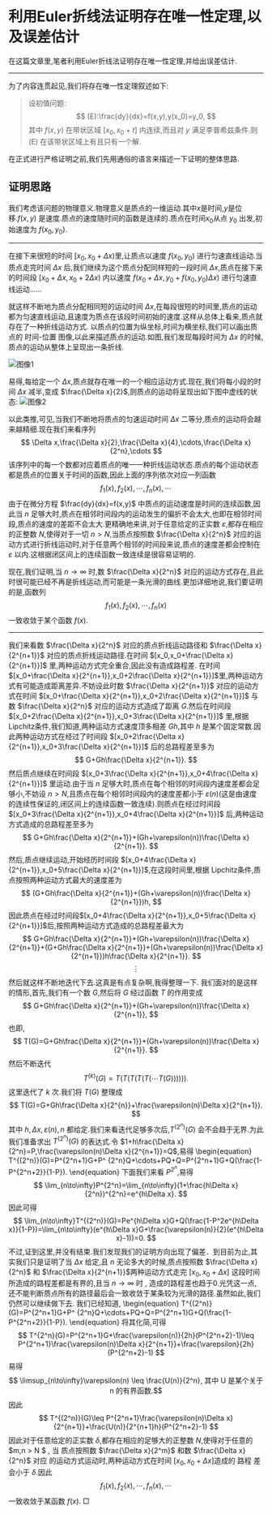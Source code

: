 [1]: https://lh4.googleusercontent.com/-KF1IQRoNOg0/UprrgeM8YPI/AAAAAAAAAIo/7S-a6ieRbxY/w702-h402-no/Picard%25E5%25AE%259A%25E7%2590%2586%25E4%25B8%25AD%25E5%25AD%2598%25E5%259C%25A8%25E6%2580%25A7%25E9%2583%25A8%25E5%2588%2586%25E7%259A%2584%25E8%25AF%2581%25E6%2598%258E1.png
[2]: https://lh6.googleusercontent.com/-bOuhCnF0GW8/UpsRTom7e3I/AAAAAAAAAJg/DV025Nvojyk/w701-h399-no/Picard%E5%AE%9A%E7%90%86%E4%B8%AD%E5%AD%98%E5%9C%A8%E6%80%A7%E9%83%A8%E5%88%86%E7%9A%84%E8%AF%81%E6%98%8E2.png 
 
[3]: https://lh6.googleusercontent.com/-TcHtgBHQBOM/UptwvfqELbI/AAAAAAAAAKU/nI8T_-qotXg/w1044-h441-no/Picard%25E5%25AE%259A%25E7%2590%2586%25E4%25B8%25AD%25E5%25AD%2598%25E5%259C%25A8%25E9%2583%25A8%25E5%2588%2586%25E7%259A%2584%25E8%25AF%2581%25E6%2598%258E3.png 
 
[4]: https://lh3.googleusercontent.com/-BowAAP3C-K4/UpuAihquNQI/AAAAAAAAALQ/OHt8StnlFTs/w1044-h465-no/Picard%25E5%25AE%259A%25E7%2590%2586%25E4%25B8%25AD%25E5%25AD%2598%25E5%259C%25A8%25E6%2580%25A7%25E9%2583%25A8%25E5%2588%2586%25E7%259A%2584%25E8%25AF%2581%25E6%2598%258E+%25281%2529.png 
 
[5]: https://lh4.googleusercontent.com/-c0A49hXSa3E/Upx0PmSsbCI/AAAAAAAAAL4/kIL5WXHmXxo/w701-h416-no/Picard%E5%AE%9A%E7%90%86%E4%B8%AD%E5%AD%98%E5%9C%A8%E6%80%A7%E9%83%A8%E5%88%86%E7%9A%84%E8%AF%81%E6%98%8E4.png
 
利用Euler折线法证明存在唯一性定理,以及误差估计
=====================
 
在这篇文章里,笔者利用Euler折线法证明存在唯一性定理,并给出误差估计.
 
----------
 
为了内容连贯起见,我们将存在唯一性定理叙述如下: 
 
> 设初值问题: $$ (E):\frac{dy}{dx}=f(x,y),y(x_0)=y_0, $$ 其中 $f(x,y)$ 在带状区域 $[x_0,x_0+t]$ 内连续,而且对 $y$ 满足李普希兹条件.则 (E) 在该带状区域上有且只有一个解.
 
 
在正式进行严格证明之前,我们先用通俗的语言来描述一下证明的整体思路.
 
证明思路 
---------
我们考虑该问题的物理意义.物理意义是质点的一维运动.其中$x$是时间,$y$是位移.$f(x,y)$ 是速度.质点的速度随时间的函数是连续的.质点在时间$x_0$从点 $y_0$ 出发,初始速度为 $f(x_0,y_0)$.
 
-------------- 
在接下来很短的时间 $[x_0,x_0+\Delta x)$里,让质点以速度 $f(x_0,y_0)$ 进行匀速直线运动.当质点走完时间 $\Delta x$ 后,我们继续为这个质点分配同样短的一段时间 $\Delta x$,质点在接下来的时间段 $[x_0+\Delta x,x_0+2\Delta x)$ 内以速度 $f(x_0+\Delta x,y_0+f(x_0,y_0)\Delta x)$ 进行匀速直线运动…… 
 
就这样不断地为质点分配相同短的运动时间 $\Delta x$,在每段很短的时间里,质点的运动都为匀速直线运动,且速度为质点在该段时间初始的速度.这样从总体上看来,质点就存在了一种折线运动方式. 以质点的位置为纵坐标,时间为横坐标,我们可以画出质点的 时间-位置 图像,以此来描述质点的运动.如图,我们发现每段时间为 $\Delta x$ 的时候,质点的运动从整体上呈现出一条折线. 
 
 
![图像1][1] 
 
 
易得,每给定一个 $\Delta x$,质点就存在唯一的一个相应运动方式.现在,我们将每小段的时间 $\Delta x$ 减半,变成 $\frac{\Delta x}{2}$,则质点的运动将呈现出如下图中虚线的状态: ![图像2][2] 

以此类推,可见,当我们不断地将质点的匀速运动时间 $\Delta x$ 二等分,质点的运动将会越来越精细.现在我们来看序列 $$ \Delta x,\frac{\Delta x}{2},\frac{\Delta x}{4},\cdots,\frac{\Delta x}{2^n},\cdots $$ 该序列中的每一个数都对应着质点的唯一一种折线运动状态.质点的每个运动状态都是质点的位置关于时间的函数,因此上面的序列依次对应一列函数 $$ f_1(x),f_2(x),\cdots,f_n(x),\cdots $$ 由于在微分方程 $\frac{dy}{dx}=f(x,y)$ 中质点的运动速度是时间的连续函数,因此当 $n$ 足够大时,质点在相邻时间段内的运动发生的偏折不会太大,也即在相邻时间段,质点的速度的差距不会太大.更精确地来讲,对于任意给定的正实数 $\varepsilon$,都存在相应的正整数 $N$,使得对于一切 $n>N$,当质点按照数 $\frac{\Delta x}{2^n}$ 对应的运动方式进行折线运动时,对于任意两个相邻的时间段来说,质点的速度差都会控制在 $\varepsilon$ 以内.这根据闭区间上的连续函数一致连续是很容易证明的. 
 
现在,我们证明,当 $n\to\infty$ 时,数 $\frac{\Delta x}{2^n}$ 对应的运动方式存在,且此时很可能已经不再是折线运动,而可能是一条光滑的曲线.更加详细地说,我们要证明的是,函数列 $$ f_1(x),f_2(x),\cdots,f_n(x) $$ 一致收敛于某个函数 $f(x)$.
 
------------------------ 
 
我们来看数 $\frac{\Delta x}{2^n}$ 对应的质点折线运动路径和 $\frac{\Delta x}{2^{n+1}}$ 对应的质点折线运动路径.在时间 $[x_0,x_0+\frac{\Delta x}{2^{n+1}}]$ 里,两种运动方式完全重合,因此没有造成路程差. 在时间 $[x_0+\frac{\Delta x}{2^{n+1}},x_0+2\frac{\Delta x}{2^{n+1}}]$里,两种运动方式有可能造成距离差异.不妨设此时数 $\frac{\Delta x}{2^{n+1}}$ 对应的运动方式在时间 $[x_0+\frac{\Delta x}{2^{n+1}},x_0+2\frac{\Delta x}{2^{n+1}}]$ 与数 $\frac{\Delta x}{2^n}$ 对应的运动方式造成了距离 $G$.然后在时间段 $[x_0+2\frac{\Delta x}{2^{n+1}},x_0+3\frac{\Delta x}{2^{n+1}}]$ 里,根据 Lipchitz条件,我们知道,两种运动方式速度顶多相差 $Gh$,其中 $h$ 是某个固定常数.因此两种运动方式在经过了时间段 $[x_0+2\frac{\Delta x}{2^{n+1}},x_0+3\frac{\Delta x}{2^{n+1}}]$ 后的总路程差至多为 $$ G+Gh\frac{\Delta x}{2^{n+1}}. $$ 然后质点继续在时间段 $[x_0+3\frac{\Delta x}{2^{n+1}},x_0+4\frac{\Delta x}{2^{n+1}}]$ 里运动.由于当 $n$ 足够大时,质点在每个相邻的时间段内速度差都会足够小,不妨设 $n>N$,且质点在每个相邻时间段内的速度差都小于 $\varepsilon(n)$(这是由速度的连续性保证的,闭区间上的连续函数一致连续).则质点在经过时间段 $[x_0+3\frac{\Delta x}{2^{n+1}},x_0+4\frac{\Delta x}{2^{n+1}}]$ 后,两种运动方式造成的总路程差至多为 $$ G+Gh\frac{\Delta x}{2^{n+1}}+(Gh+\varepsilon(n))\frac{\Delta x}{2^{n+1}}. $$ 然后,质点继续运动,开始经历时间段 $[x_0+4\frac{\Delta x}{2^{n+1}},x_0+5\frac{\Delta x}{2^{n+1}}]$,在这段时间里,根据 Lipchitz条件,质点按照两种运动方式最大的速度差为 $$ (G+Gh\frac{\Delta x}{2^{n+1}}+(Gh+\varepsilon(n))\frac{\Delta x}{2^{n+1}})h, $$ 因此质点在经过时间段$[x_0+4\frac{\Delta x}{2^{n+1}},x_0+5\frac{\Delta x}{2^{n+1}}]$后,按照两种运动方式造成的总路程差最大为 $$ G+Gh\frac{\Delta x}{2^{n+1}}+(Gh+\varepsilon(n))\frac{\Delta x}{2^{n+1}}+(G+Gh\frac{\Delta x}{2^{n+1}}+(Gh+\varepsilon(n))\frac{\Delta x}{2^{n+1}})h\frac{\Delta x}{2^{n+1}}. $$ $$ \vdots $$ 然后就这样不断地迭代下去.这真是有点复杂啊,我得整理一下. 我们面对的是这样的情形,首先,我们有一个数 $G$,然后将 $G$ 经过函数 $T$ 的作用变成 $$ G+Gh\frac{\Delta x}{2^{n+1}}+(Gh+\varepsilon(n))\frac{\Delta x}{2^{n+1}}, $$ 也即, $$ T(G)=G+Gh\frac{\Delta x}{2^{n+1}}+(Gh+\varepsilon(n))\frac{\Delta x}{2^{n+1}}. $$ 然后不断迭代 $$ T^{(k)}(G)=T(T(T(T(T(\cdots T(G)))))). $$ 这里迭代了 $k$ 次.我们将 $T(G)$ 整理成 $$ T(G)=G+Gh\frac{\Delta x}{2^{n}}+\frac{\varepsilon(n)\Delta x}{2^{n+1}}. $$ 其中 $h,\Delta x,\varepsilon(n),n$ 都给定.我们来看迭代足够多次后,$T^{(2^n)}(G)$ 会不会趋于无界.为此我们准备求出 $T^{(2^n)}(G)$ 的表达式.令 $1+h\frac{\Delta x}{2^n}=P,\frac{\varepsilon(n)\Delta x}{2^{n+1}}=Q$,易得 \begin{equation} T^{(2^n)}(G)=P^{2^n+1}G+P^ {2^n}Q+\cdots+PQ+Q=P^{2^n+1}G+Q(\frac{1-P^{2^n+2}}{1-P}). \end{equation} 下面我们来看 $P^{2^n}$,易得 $$ \lim_{n\to\infty}P^{2^n}=\lim_{n\to\infty}(1+\frac{h\Delta x}{2^n})^{2^n}=e^{h\Delta x}. $$ 因此可得 $$ \lim_{n\to\infty}T^{(2^n)}(G)=Pe^{h\Delta x}G+Q(\frac{1-P^2e^{h\Delta x}}{1-P})=\lim_{n\to\infty}(e^{h\Delta x}G+\frac{\varepsilon(n)}{2}(e^{h\Delta x}-1))=0. $$ 不过,证到这里,并没有结束.我们发现我们的证明方向出现了偏差．到目前为止,其实我们只是证明了当 $\Delta x$ 给定,且 $n$ 无论多大的时候,质点按照数 $\frac{\Delta x}{2^n}$ 和 $\frac{\Delta x}{2^{n+1}}$两种运动方式走完 $[x_0,x_0+\Delta x]$ 这段时间所造成的路程差都是有界的,且当 $n\to\infty$ 时 , 造成的路程差也趋于0.光凭这一点,还不能判断质点所有的路径最后会一致收敛于某条较为光滑的路径.虽然如此,我们仍然可以继续做下去. 我们已经知道, \begin{equation} T^{(2^n)}(G)=P^{2^n+1}G+P^ {2^n}Q+\cdots+PQ+Q=P^{2^n+1}G+Q(\frac{1-P^{2^n+2}}{1-P}). \end{equation} 将其化简,可得 $$ T^{2^n}(G)=P^{2^n+1}G+\frac{\varepsilon(n)}{2h}(P^{2^n+2}-1)\leq P^{2^n+1}\frac{\varepsilon(n)\Delta x}{2^{n+1}}+\frac{\varepsilon}{2h}(P^{2^n+2}-1) $$ 易得 $$ \limsup_{n\to\infty}\varepsilon(n) \leq \frac{U(n)}{2^n}, 其中 U 是某个关于 n 的有界函数.$$ 
因此
$$
T^{(2^n)}(G)\leq P^{2^n+1}\frac{\varepsilon(n)\Delta x}{2^{n+1}}+\frac{U(n)}{2^{n+1}h}(P^{2^n+2}-1)
$$
因此对于任意给定的正实数 $\delta$,都存在相应的足够大的正整数 $N$,使得对于任意的 $m,n > N $ , 当 质点按照数 $\frac{\Delta x}{2^m}$ 和数 $\frac{\Delta x}{2^n}$ 对应 的运动方式运动时,两种运动方式在时间 $[x_0,x_0+\Delta x]$造成的 路程 差 会小于 $\delta$.因此
$$
f_1(x),f_2(x),\cdots,f_n(x),\cdots
$$
一致收敛于某函数 $f(x)$.
$\Box$
